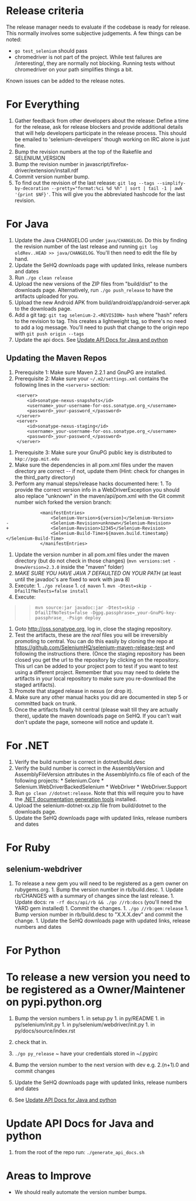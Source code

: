 

# Release criteria

The release manager needs to evaluate if the codebase is ready for release. This normally involves some subjective judgements. A few things can be noted:

  * `go test_selenium` should pass
  * chromedriver is not part of the project. While test failures are /interesting/, they are normally not blocking. Running tests without chromedriver on your path simplifies things a bit.

Known issues can be added to the release notes.

# For Everything

  1. Gather feedback from other developers about the release: Define a time for the release, ask for release blockers and provide additional details that will help developers participate in the release process. This should be emailed to  'selenium-developers' though working on IRC alone is just fine.
  1. Bump the revision numbers at the top of the Rakefile and SELENIUM_VERSION
  1. Bump the revision number in javascript/firefox-driver/extension/install.rdf
  1. Commit version number bump.
  1. To find out the revision of the last release: `git log --tags --simplify-by-decoration --pretty="format:%ci %d %h" | sort | tail -1 | awk '{print $NF}'`. This will give you the abbreviated hashcode for the last revision.

# For Java

  1. Update the Java CHANGELOG under `java/CHANGELOG`. Do this by finding the revision number of the last release and running `git log oldRev..HEAD >> java/CHANGELOG`. You'll then need to edit the file by hand.
  1. Update the SeHQ downloads page with updated links, release numbers and dates
  1. Run `./go clean release`
  1. Upload the new versions of the ZIP files from "build/dist" to the downloads page. Alternatively, run `./go push_release` to have the artifacts uploaded for you.
  1. Upload the new Android APK from build/android/app/android-server.apk to the downloads page.
  1. Add a git tag: `git tag selenium-2.<REVISION> hash` where "hash" refers to the revision to tag. This creates a lightweight tag, so there's no need to add a log message. You'll need to push that change to the origin repo with `git push origin --tags`
  1. Update the api docs. See [Update API Docs for Java and python](#update-api-docs-for-java-and-python)



## Updating the Maven Repos

  1. Prerequisite 1: Make sure Maven 2.2.1 and GnuPG are installed.
  1. Prerequisite 2: Make sure your `~/.m2/settings.xml` contains the following lines in the `<servers>` section:
```
    <server>
        <id>sonatype-nexus-snapshots</id>
        <username>_your-username-for-oss.sonatype.org_</username>
        <password>_your-password_</password>
    </server>
    <server>
        <id>sonatype-nexus-staging</id>
        <username>_your-username-for-oss.sonatype.org_</username>
        <password>_your-password_</password>
    </server>
```
  1. Prerequisite 3: Make sure your GnuPG public key is distributed to `hkp://pgp.mit.edu`
  1. Make sure the dependencies in all pom.xml files under the maven directory are correct -- if not, update them (Hint: check for changes in the third\_party directory)
  1. Perform any manual steps/release hacks documented here:
    1. To provide the correct version info in a WebDriverException you should also replace "unknown" in the maven/api/pom.xml with the Git commit number wich forked the version branch:
```
             <manifestEntries>
                 <Selenium-Version>${version}</Selenium-Version>
-                <Selenium-Revision>unknown</Selenium-Revision>
+                <Selenium-Revision>12345</Selenium-Revision>
                 <Selenium-Build-Time>${maven.build.timestamp}</Selenium-Build-Time>
             </manifestEntries>
```
  1. Update the version number in all pom.xml files under the maven directory (but do not check in those changes) (`mvn versions:set -DnewVersion=2.3.0` inside the "maven" folder)
  1. *MAKE SURE YOU HAVE JAVA 7 DEFAULTED ON YOUR PATH* (at least until the javadoc's are fixed to work with java 8)
  1. Execute:
    1. `./go release`
    1. `cd maven`
    1. `mvn -Dtest=skip -DfailIfNoTests=false install`
  1. Execute:
> > `mvn source:jar javadoc:jar -Dtest=skip -DfailIfNoTests=false -Dgpg.passphrase=_your-GnuPG-key-passphrase_ -Psign deploy`
  1. Goto http://oss.sonatype.org, log in, close the staging repository.
  1. Test the artifacts, these are the _real_ files you will be irreversibly promoting to central. You can do this easily by cloning the repo at https://github.com/SeleniumHQ/selenium-maven-release-test and following the instructions there. (Once the staging repository has been closed you get the url to the repository by clicking on the repository. This url can be added to your project pom to test if you want to test using a different project. Remember that you may need to delete the artifacts in your local repository to make sure you re-download the staged artifacts).
  1. Promote that staged release in nexus (or drop it).
  1. Make sure any other manual hacks you did are documented in step 5 or committed back on trunk.
  1. Once the artifacts finally hit central (please wait till they are actually there), update the maven downloads page on SeHQ. If you can't wait don't update the page, someone will notice and update it.

# For .NET

  1. Verify the build number is correct in dotnet/build.desc
  1. Verify the build number is correct in the AssemblyVersion and AssemblyFileVersion attributes in the AssemblyInfo.cs file of each of the following projects:
    * Selenium.Core
    * Selenium.WebDriverBackedSelenium
    * WebDriver
    * WebDriver.Support
  1. Run `go clean //dotnet:release`. Note that this will require you to have the [.NET documentation generation tools](http://shfb.codeplex.com) installed.
  1. Upload the selenium-dotnet-xx.zip file from build/dotnet to the downloads page.
  1. Update the SeHQ downloads page with updated links, release numbers and dates

# For Ruby

## selenium-webdriver

  1. To release a new gem you will need to be registered as a gem owner on rubygems.org.
    1. Bump the version number in rb/build.desc.
    1. Update rb/CHANGES with a summary of changes since the last release.
    1. Update docs: `rm -rf docs/api/rb && ./go //rb:docs` (you'll need the YARD gem installed)
    1. Commit the changes.
    1. `./go //rb:gem:release`
    1. Bump version number in rb/build.desc to "X.X.X.dev" and commit the change.
    1. Update the SeHQ downloads page with updated links, release numbers and dates

# For Python
# To release a new version you need to be registered as a Owner/Maintener on pypi.python.org
  1. Bump the version numbers
    1. in setup.py
    1. in py/README
    1. in py/selenium/init.py
    1. in py/selenium/webdriver/init.py
    1. in py/docs/source/index.rst

  1. check that in.
  1. `./go py_release` ~ have your credentials stored in ~/.pypirc
  1. Bump the version number to the next version with dev e.g. 2.(n+1).0 and commit changes
  1. Update the SeHQ downloads page with updated links, release numbers and dates
  1. See [Update API Docs for Java and python](#update-api-docs-for-java-and-python)

# Update API Docs for Java and python

  1. from the root of the repo run: `./generate_api_docs.sh`

# Areas to Improve

  * We should really automate the version number bumps.